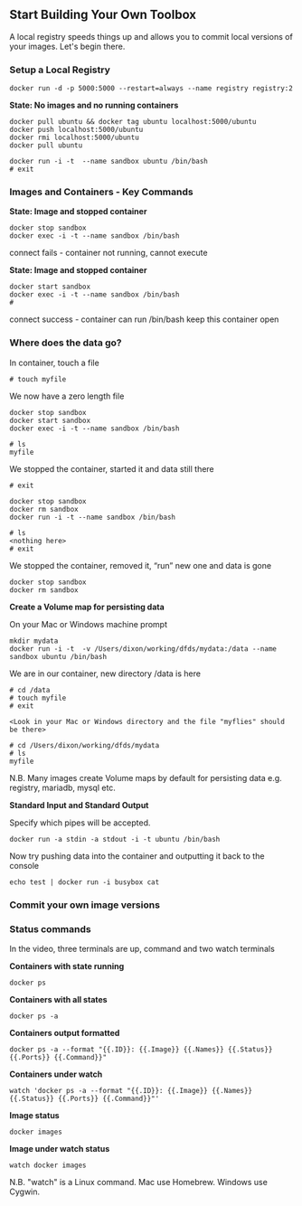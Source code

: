 ## Start Building Your Own Toolbox

A local registry speeds things up and allows you to commit local versions of your images. Let's begin there.

### Setup a Local Registry

```
docker run -d -p 5000:5000 --restart=always --name registry registry:2
```

**State: No images and no running containers**

```
docker pull ubuntu && docker tag ubuntu localhost:5000/ubuntu
docker push localhost:5000/ubuntu
docker rmi localhost:5000/ubuntu
docker pull ubuntu

docker run -i -t  --name sandbox ubuntu /bin/bash
# exit
```

### Images and Containers - Key Commands

**State: Image and stopped container**

```
docker stop sandbox
docker exec -i -t --name sandbox /bin/bash
```

connect fails - container not running, cannot execute

**State: Image and stopped container**

```
docker start sandbox
docker exec -i -t --name sandbox /bin/bash
# 
```

connect success - container can run /bin/bash
keep this container open

### Where does the data go?

In container, touch a file

```
# touch myfile
```

We now have a zero length file

```
docker stop sandbox
docker start sandbox
docker exec -i -t --name sandbox /bin/bash

# ls
myfile
```

We stopped the container, started it and data still there

```
# exit

docker stop sandbox
docker rm sandbox
docker run -i -t --name sandbox /bin/bash

# ls
<nothing here>
# exit
```

We stopped the container, removed it, “run” new one and data is gone

```
docker stop sandbox
docker rm sandbox
```

**Create a Volume map for persisting data**

On your Mac or Windows machine prompt

```
mkdir mydata
docker run -i -t  -v /Users/dixon/working/dfds/mydata:/data --name sandbox ubuntu /bin/bash
```

We are in our container, new directory /data is here

```
# cd /data
# touch myfile
# exit

<Look in your Mac or Windows directory and the file "myflies" should be there>

# cd /Users/dixon/working/dfds/mydata
# ls
myfile
```
N.B. Many images create Volume maps by default for persisting data e.g. registry, mariadb, mysql etc.

**Standard Input and Standard Output**

Specify which pipes will be accepted.


```
docker run -a stdin -a stdout -i -t ubuntu /bin/bash
```

Now try pushing data into the container and outputting it back to the console

```
echo test | docker run -i busybox cat
```


### Commit your own image versions

### Status commands

In the video, three terminals are up, command and two watch terminals

**Containers with state running**
```
docker ps
```

**Containers with all states**
```
docker ps -a
```

**Containers output formatted**
```
docker ps -a --format "{{.ID}}: {{.Image}} {{.Names}} {{.Status}} {{.Ports}} {{.Command}}"
```

**Containers under watch**
```
watch 'docker ps -a --format "{{.ID}}: {{.Image}} {{.Names}} {{.Status}} {{.Ports}} {{.Command}}"'
```

**Image status**
```
docker images
```

**Image under watch status**
```
watch docker images
```

N.B. "watch" is a Linux command. Mac use Homebrew. Windows use Cygwin.


